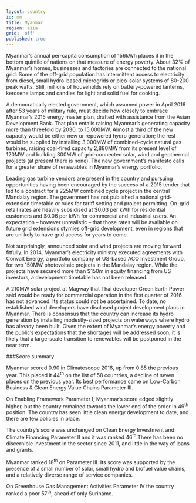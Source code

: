 ```yaml
---
layout: country
id: mm
title: Myanmar
region: asia
grid: 'off'
published: true
---
```

Myanmar’s annual per-capita consumption of 156kWh places it in the bottom quintile of nations on that measure of energy poverty.
About 32% of Myanmar’s homes, businesses and factories are connected to the national grid. Some of the off-grid population has intermittent access to electricity from diesel, small hydro-based microgrids or pico-solar systems of 80-200 peak watts. Still, millions of households rely on battery-powered lanterns, kerosene lamps and candles for light and solid fuel for cooking.

A democratically elected government, which assumed power in April 2016 after 53 years of military rule, must decide how closely to embrace Myanmar’s 2015 energy master plan, drafted with assistance from the Asian Development Bank. That plan entails raising Myanmar’s generating capacity more than threefold by 2030, to 15,000MW. Almost a third of the new capacity would be either new or repowered hydro generation; the rest would be supplied by installing 3,000MW of combined-cycle natural gas turbines, raising coal-fired capacity 2,880MW from its present level of 120MW and building 300MW of grid-connected solar, wind and geothermal projects (at present there is none). The new government’s manifesto calls for a greater share of renewables in Myanmar’s energy portfolio.

Leading gas turbine vendors are present in the country and pursuing opportunities having been encouraged by the success of a 2015 tender that led to a contract for a 225MW combined cycle project in the central Mandalay region.
The government has not published a national grid-extension timetable or rules for tariff setting and project permitting. On-grid retail rates are heavily subsidised at $0.03 per kWh for residential customers and $0.06 per kWh for commercial and industrial users. An expectation – however unrealistic – that those rates will be available on future grid extensions stymies off-grid development, even in regions that are unlikely to have grid access for years to come.

Not surprisingly, announced solar and wind projects are moving forward fitfully.
In 2014, Myanmar’s electricity ministry executed agreements with Convalt Energy, a portfolio company of US-based ACO Investment Group, for two 150MW photovoltaic projects in the Mandalay region. While the projects have secured more than $150m in equity financing from US investors, a development timetable has not been released.

A 210MW solar project at Magway that Thai developer Green Earth Power said would be ready for commercial operation in the first quarter of 2016 has not advanced. Its status could not be ascertained.
To date, no established wind developers have disclosed project development plans in Myanmar.
There is consensus that the country can increase its hydro generation by installing modestly-sized projects on waterways where hydro has already been built.
Given the extent of Myanmar’s energy poverty and the public’s expectations that the shortages will be addressed soon, it is likely that a large-scale transition to renewables will be postponed in the near term.


###Score summary

Myanmar scored 0.90 in Climatescope 2016, up from 0.85 the previous year. This placed it 44<sup>th</sup> on the list of 58 countries, a decline of seven places on the previous year. Its best performance came on Low-Carbon Business & Clean Energy Value Chains Parameter III.

On Enabling Framework Parameter I, Myanmar’s score edged slightly higher, but the country remained towards the lower end of the order in 49<sup>th</sup> position. The country has seen little clean energy development to date, and there are few policies in place.  

The country’s score was unchanged on Clean Energy Investment and Climate Financing Parameter II and it was ranked 46<sup>th</sup>.There has been no discernible investment in the sector since 2011, and little in the way of loans and grants.

Myanmar ranked 18<sup>th</sup> on Parameter III. Its score was supported by the presence of a small number of solar, small hydro and biofuel value chains, and a relatively diverse range of service companies. 

On Greenhouse Gas Management Activities Parameter IV the country ranked a poor 57<sup>th</sup>, ahead of only Suriname.
